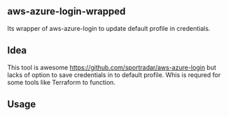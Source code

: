 ## aws-azure-login-wrapped
Its wrapper of aws-azure-login to update default profile in credentials. 

## Idea 
This tool is awesome https://github.com/sportradar/aws-azure-login but lacks of option to save credentials in to default profile. 
Whis is requred for some tools like Terraform to function. 

## Usage

